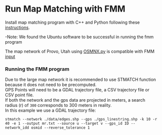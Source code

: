 # Run Map Matching with FMM

Install map matching program with C++ and Python following these [instructions](https://fmm-wiki.github.io/docs/installation/).

-Note: We found the Ubuntu software to be successful in running the fmm program

The map network of Provo, Utah using [OSMNX.py](../py/OSMNX.py) is compatible with FMM [input](https://fmm-wiki.github.io/docs/documentation/input/)

### Running the FMM program

Due to the large map network it is recommended to use STMATCH function because it does not need to be precomputed.\
GPS Points will need to be a GDAL trajectory file, a CSV trajectory file or CSV point file.\
If both the network and the gps data are projected in meters, a search radius (r) of `300` corresponds to 300 meters in reality.\
In this example we use a GDAL trajectory file:

`stmatch --network ./data/edges.shp --gps ./gps_linestring.shp -k 10 -r 40 -e 1 --output mr.txt --source u --target v --gps_id ID --network_idd osmid --reverse_tolerance 1`
